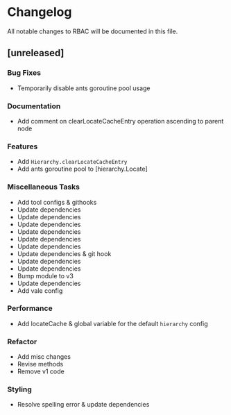# Changelog

All notable changes to RBAC will be documented in this file.

## [unreleased]

### Bug Fixes

- Temporarily disable ants goroutine pool usage

### Documentation

- Add comment on clearLocateCacheEntry operation ascending to parent node

### Features

- Add `Hierarchy.clearLocateCacheEntry`
- Add ants goroutine pool to [hierarchy.Locate]

### Miscellaneous Tasks

- Add tool configs & githooks
- Update dependencies
- Update dependencies
- Update dependencies
- Update dependencies
- Update dependencies
- Update dependencies
- Update dependencies & git hook
- Update dependencies
- Update dependencies
- Bump module to v3
- Update dependencies
- Add vale config

### Performance

- Add locateCache & global variable for the default `hierarchy` config

### Refactor

- Add misc changes
- Revise methods
- Remove v1 code

### Styling

- Resolve spelling error & update dependencies

<!-- fisher -->
